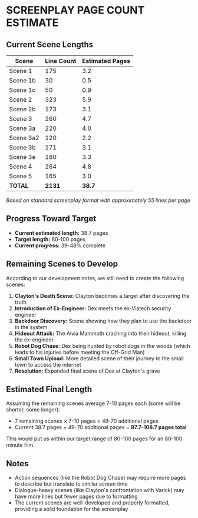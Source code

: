 # SCREENPLAY PAGE COUNT ESTIMATE

## Current Scene Lengths

| Scene | Line Count | Estimated Pages |
|-------|------------|----------------|
| Scene 1 | 175 | 3.2 |
| Scene 1b | 30 | 0.5 |
| Scene 1c | 50 | 0.9 |
| Scene 2 | 323 | 5.9 |
| Scene 2b | 173 | 3.1 |
| Scene 3 | 260 | 4.7 |
| Scene 3a | 220 | 4.0 |
| Scene 3a2 | 120 | 2.2 |
| Scene 3b | 171 | 3.1 |
| Scene 3e | 180 | 3.3 |
| Scene 4 | 264 | 4.8 |
| Scene 5 | 165 | 3.0 |
| **TOTAL** | **2131** | **38.7** |

*Based on standard screenplay format with approximately 55 lines per page*

## Progress Toward Target

- **Current estimated length:** 38.7 pages
- **Target length:** 80-100 pages
- **Current progress:** 39-48% complete

## Remaining Scenes to Develop

According to our development notes, we still need to create the following scenes:

1. **Clayton's Death Scene:** Clayton becomes a target after discovering the truth
2. **Introduction of Ex-Engineer:** Dex meets the ex-Viatech security engineer
3. **Backdoor Discovery:** Scene showing how they plan to use the backdoor in the system
4. **Hideout Attack:** The Aivia Mammoth crashing into their hideout, killing the ex-engineer
5. **Robot Dog Chase:** Dex being hunted by robot dogs in the woods (which leads to his injuries before meeting the Off-Grid Man)
6. **Small Town Upload:** More detailed scene of their journey to the small town to access the internet
7. **Resolution:** Expanded final scene of Dex at Clayton's grave

## Estimated Final Length

Assuming the remaining scenes average 7-10 pages each (some will be shorter, some longer):

- 7 remaining scenes × 7-10 pages = 49-70 additional pages
- Current 38.7 pages + 49-70 additional pages = **87.7-108.7 pages total**

This would put us within our target range of 80-100 pages for an 80-100 minute film.

## Notes

- Action sequences (like the Robot Dog Chase) may require more pages to describe but translate to similar screen time
- Dialogue-heavy scenes (like Clayton's confrontation with Varick) may have more lines but fewer pages due to formatting
- The current scenes are well-developed and properly formatted, providing a solid foundation for the screenplay
